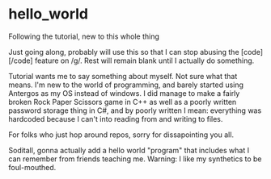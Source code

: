 hello_world
===========

Following the tutorial, new to this whole thing

Just going along, probably will use this so that I can stop abusing the [code][/code] feature on /g/.
Rest will remain blank until I actually do something.

Tutorial wants me to say something about myself. Not sure what that means. I'm new to the world of programming, and barely
started using Antergos as my OS instead of windows. I did manage to make a fairly broken Rock Paper Scissors game in C++ as
well as a poorly written password storage thing in C#, and by poorly written I mean: everything was hardcoded because I
can't into reading from and writing to files. 

For folks who just hop around repos, sorry for dissapointing you all.

Soditall, gonna actually add a hello world "program" that includes what I can remember from friends teaching me. Warning: I
like my synthetics to be foul-mouthed.
